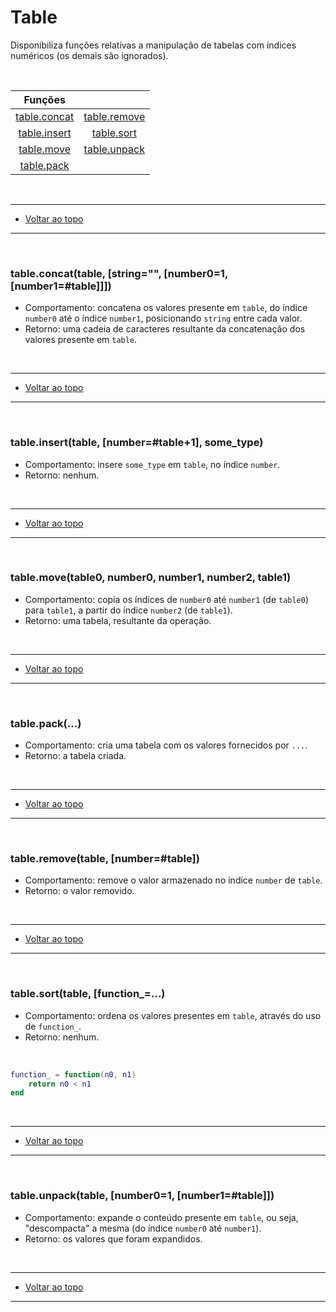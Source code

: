 <h1 id="0">Table</h1>

Disponibiliza funções relativas a manipulação de tabelas com índices numéricos (os demais são ignorados).

<br>

|Funções||
|:-:|:-:|
|<a href="#1">table.concat</a>|<a href="#5">table.remove</a>|
|<a href="#2">table.insert</a>|<a href="#6">table.sort</a>  |
|<a href="#3">table.move</a>  |<a href="#7">table.unpack</a>|
|<a href="#4">table.pack</a>  ||

<br>
<hr>
<ul><li><a href="#0">Voltar ao topo</a></li></ul>
<hr>
<br>

<h3 id="1">table.concat(table, [string="", [number0=1, [number1=#table]]])</h3>

* Comportamento: concatena os valores presente em `table`, do índice `number0` até o índice `number1`, posicionando `string` entre cada valor.
* Retorno: uma cadeia de caracteres resultante da concatenação dos valores presente em `table`.

<br>
<hr>
<ul><li><a href="#0">Voltar ao topo</a></li></ul>
<hr>
<br>

<h3 id="2">table.insert(table, [number=#table+1], some_type)</h3>

* Comportamento: insere `some_type` em `table`, no índice `number`.
* Retorno: nenhum.

<br>
<hr>
<ul><li><a href="#0">Voltar ao topo</a></li></ul>
<hr>
<br>

<h3 id="3">table.move(table0, number0, number1, number2, table1)</h3>

* Comportamento: copia os índices de `number0` até `number1` (de `table0`) para `table1`, a partir do índice `number2` (de `table1`).
* Retorno: uma tabela, resultante da operação.

<br>
<hr>
<ul><li><a href="#0">Voltar ao topo</a></li></ul>
<hr>
<br>

<h3 id="4">table.pack(...)</h3>

* Comportamento: cria uma tabela com os valores fornecidos por `...`.
* Retorno: a tabela criada.

<br>
<hr>
<ul><li><a href="#0">Voltar ao topo</a></li></ul>
<hr>
<br>

<h3 id="5">table.remove(table, [number=#table])</h3>

* Comportamento: remove o valor armazenado no índice `number` de `table`.
* Retorno: o valor removido.

<br>
<hr>
<ul><li><a href="#0">Voltar ao topo</a></li></ul>
<hr>
<br>

<h3 id="6">table.sort(table, [function_=...)</h3>

* Comportamento: ordena os valores presentes em `table`, através do uso de `function_`.
* Retorno: nenhum.

<br>

``` lua
function_ = function(n0, n1)
	return n0 < n1
end
```

<br>
<hr>
<ul><li><a href="#0">Voltar ao topo</a></li></ul>
<hr>
<br>

<h3 id="7">table.unpack(table, [number0=1, [number1=#table]])</h3>

* Comportamento: expande o conteúdo presente em `table`, ou seja, "descompacta" a mesma (do índice `number0` até `number1`).
* Retorno: os valores que foram expandidos.

<br>
<hr>
<ul><li><a href="#0">Voltar ao topo</a></li></ul>
<hr>
<br>

